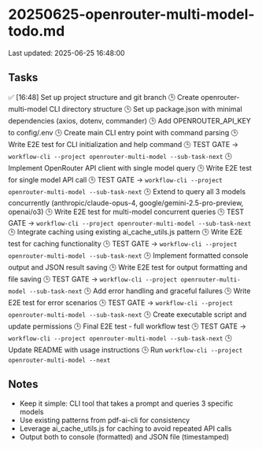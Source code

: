 # 20250625-openrouter-multi-model-todo.md
Last updated: 2025-06-25 16:48:00

## Tasks
✅ [16:48] Set up project structure and git branch
🕒 Create openrouter-multi-model CLI directory structure
🕒 Set up package.json with minimal dependencies (axios, dotenv, commander)
🕒 Add OPENROUTER_API_KEY to config/.env
🕒 Create main CLI entry point with command parsing
🕒 Write E2E test for CLI initialization and help command
🕒 TEST GATE → `workflow-cli --project openrouter-multi-model --sub-task-next`
🕒 Implement OpenRouter API client with single model query
🕒 Write E2E test for single model API call
🕒 TEST GATE → `workflow-cli --project openrouter-multi-model --sub-task-next`
🕒 Extend to query all 3 models concurrently (anthropic/claude-opus-4, google/gemini-2.5-pro-preview, openai/o3)
🕒 Write E2E test for multi-model concurrent queries
🕒 TEST GATE → `workflow-cli --project openrouter-multi-model --sub-task-next`
🕒 Integrate caching using existing ai_cache_utils.js pattern
🕒 Write E2E test for caching functionality
🕒 TEST GATE → `workflow-cli --project openrouter-multi-model --sub-task-next`
🕒 Implement formatted console output and JSON result saving
🕒 Write E2E test for output formatting and file saving
🕒 TEST GATE → `workflow-cli --project openrouter-multi-model --sub-task-next`
🕒 Add error handling and graceful failures
🕒 Write E2E test for error scenarios
🕒 TEST GATE → `workflow-cli --project openrouter-multi-model --sub-task-next`
🕒 Create executable script and update permissions
🕒 Final E2E test - full workflow test
🕒 TEST GATE → `workflow-cli --project openrouter-multi-model --sub-task-next`
🕒 Update README with usage instructions
🕒 Run `workflow-cli --project openrouter-multi-model --next`

## Notes
- Keep it simple: CLI tool that takes a prompt and queries 3 specific models
- Use existing patterns from pdf-ai-cli for consistency
- Leverage ai_cache_utils.js for caching to avoid repeated API calls
- Output both to console (formatted) and JSON file (timestamped)
